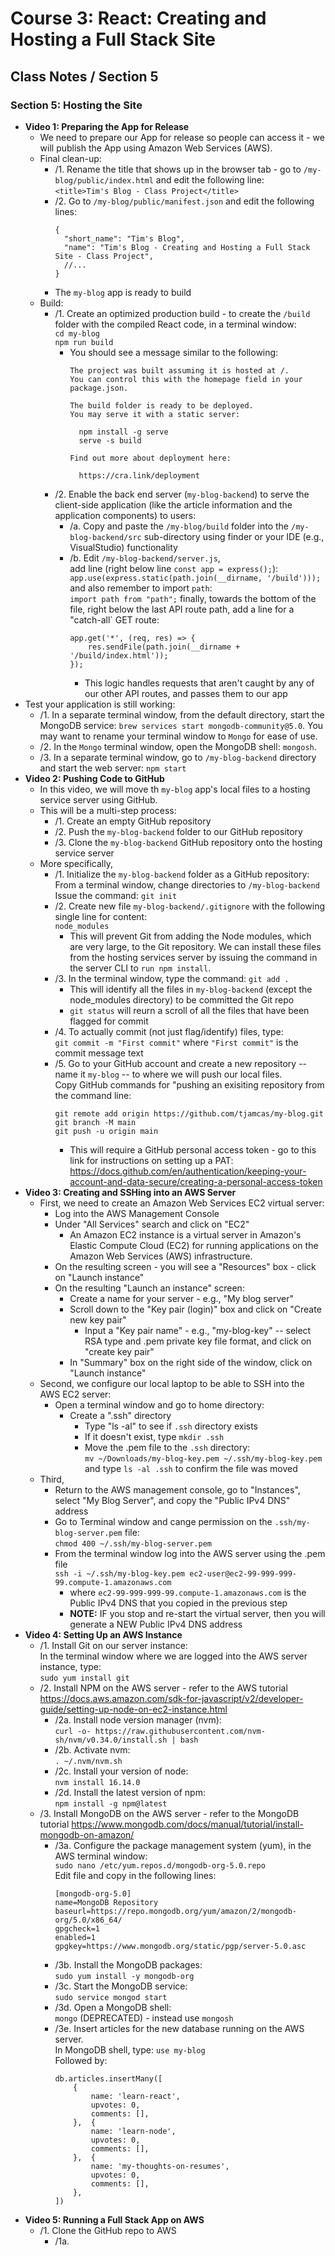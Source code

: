 # Course 3: React: Creating and Hosting a Full Stack Site
## Class Notes / Section 5

### Section 5: Hosting the Site
- __Video 1: Preparing the App for Release__
  - We need to prepare our App for release so people can access it - we will publish the App using Amazon Web Services (AWS).
  - Final clean-up:
    - /1. Rename the title that shows up in the browser tab - go to `/my-blog/public/index.html` and edit the following line:   
      `<title>Tim's Blog - Class Project</title>`
    - /2. Go to `/my-blog/public/manifest.json` and edit the following lines:
      ```
      {
        "short_name": "Tim's Blog",
        "name": "Tim's Blog - Creating and Hosting a Full Stack Site - Class Project",
        //...
      }
      ```
    - The `my-blog` app is ready to build
  - Build:
    - /1. Create an optimized production build - to create the `/build` folder with the compiled React code, in a terminal window:   
      `cd my-blog`    
      `npm run build`
      - You should see a message similar to the following:
        ```
        The project was built assuming it is hosted at /.
        You can control this with the homepage field in your package.json.

        The build folder is ready to be deployed.
        You may serve it with a static server:

          npm install -g serve
          serve -s build

        Find out more about deployment here:

          https://cra.link/deployment
        ```
    - /2. Enable the back end server (`my-blog-backend`) to serve the client-side application (like the article information and the application components) to users:     
      - /a. Copy and paste the `/my-blog/build` folder into the `/my-blog-backend/src` sub-directory using finder or your IDE (e.g., VisualStudio) functionality
      - /b. Edit `/my-blog-backend/server.js`,    
        add line (right below line `const app = express();`):    
        `app.use(express.static(path.join(__dirname, '/build')));`    
        and also remember to import `path`:   
        `import path from "path";`
        finally, towards the bottom of the file, right below the last API route path, add a line for a "catch-all` GET route:   
        ```
        app.get('*', (req, res) => {
            res.sendFile(path.join(__dirname + '/build/index.html'));
        });
        ```
        - This logic handles requests that aren't caught by any of our other API routes, and passes them to our app
- Test your application is still working:
  - /1. In a separate terminal window, from the default directory, start the MongoDB service: `brew services start mongodb-community@5.0`. You may want to rename your terminal window to `Mongo` for ease of use.
  - /2. In the `Mongo` terminal window, open the MongoDB shell: `mongosh`.
  - /3. In a separate terminal window, go to `/my-blog-backend` directory and start the web server: `npm start`
- __Video 2: Pushing Code to GitHub__
  - In this video, we will move th `my-blog` app's local files to a hosting service server using GitHub.
  - This will be a multi-step process:
    - /1. Create an empty GitHub repository
    - /2. Push the `my-blog-backend` folder to our GitHub repository
    - /3. Clone the `my-blog-backend` GitHub repository onto the hosting service server
  - More specifically,
    - /1. Initialize the `my-blog-backend` folder as a GitHub repository:
       From a terminal window, change directories to `/my-blog-backend`    
       Issue the command: `git init`
    - /2. Create new file `my-blog-backend/.gitignore` with the following single line for content:   
       `node_modules`
      - This will prevent Git from adding the Node modules, which are very large, to the Git repository. We can install these files from the hosting services server by issuing the command in the server CLI to `run npm install`.
    - /3. In the terminal window, type the command:
      `git add .`
      - This will identify all the files in `my-blog-backend` (except the node_modules directory) to be committed the Git repo
      - `git status` will reurn a scroll of all the files that have been flagged for commit
    - /4. To actually commit (not just flag/identify) files, type:    
      `git commit -m "First commit"` where `"First commit"` is the commit message text
    - /5. Go to your GitHub account and create a new repository -- name it `my-blog` -- to where we will push our local files.    
      Copy GitHub commands for "pushing an exisiting repository from the command line:    
      ```
      git remote add origin https://github.com/tjamcas/my-blog.git
      git branch -M main
      git push -u origin main
      ```
      - This will require a GitHub personal access token - go to this link for instructions on setting up a PAT: <https://docs.github.com/en/authentication/keeping-your-account-and-data-secure/creating-a-personal-access-token>
- __Video 3: Creating and SSHing into an AWS Server__
  - First, we need to create an Amazon Web Services EC2 virtual server:
    - Log into the AWS Management Console
    - Under "All Services" search and click on "EC2"
      - An Amazon EC2 instance is a virtual server in Amazon's Elastic Compute Cloud (EC2) for running applications on the Amazon Web Services (AWS) infrastructure.
    - On the resulting screen - you will see a "Resources" box -  click on "Launch instance"
    - On the resulting "Launch an instance" screen:
      - Create a name for your server - e.g., "My blog server"
      - Scroll down to the "Key pair (login)" box and click on "Create new key pair"
        - Input a "Key pair name" - e.g., "my-blog-key" -- select RSA type and .pem private key file format, and click on "create key pair"
      - In "Summary" box on the right side of the window, click on "Launch instance"
  - Second, we configure our local laptop to be able to SSH into the AWS EC2 server:
    - Open a terminal window and go to home directory:
      - Create a ".ssh" directory
        - Type "ls -al" to see if `.ssh` directory exists
        - If it doesn't exist, type `mkdir .ssh`
        - Move the .pem file to the `.ssh` directory:   
          `mv ~/Downloads/my-blog-key.pem ~/.ssh/my-blog-key.pem`   
          and type `ls -al .ssh` to confirm the file was moved
  - Third, 
    - Return to the AWS management console, go to "Instances", select "My Blog Server", and copy the "Public IPv4 DNS" address
    - Go to Terminal window and cange permission on the `.ssh/my-blog-server.pem` file:   
      `chmod 400 ~/.ssh/my-blog-server.pem`
    - From the terminal window log into the AWS server using the .pem file    
      `ssh -i ~/.ssh/my-blog-key.pem ec2-user@ec2-99-999-999-99.compute-1.amazonaws.com`    
      - where `ec2-99-999-999-99.compute-1.amazonaws.com` is the Public IPv4 DNS that you copied in the previous step
      - __NOTE:__ IF you stop and re-start the virtual server, then you will generate a NEW Public IPv4 DNS address
- __Video 4: Setting Up an AWS Instance__
  - /1. Install Git on our server instance:   
    In the terminal window where we are logged into the AWS server instance, type:    
    `sudo yum install git`
  - /2. Install NPM on the AWS server - refer to the AWS tutorial <https://docs.aws.amazon.com/sdk-for-javascript/v2/developer-guide/setting-up-node-on-ec2-instance.html>
    - /2a. Install node version manager (nvm):    
      `curl -o- https://raw.githubusercontent.com/nvm-sh/nvm/v0.34.0/install.sh | bash`
    - /2b. Activate nvm:    
      `. ~/.nvm/nvm.sh`
    - /2c. Install your version of node:    
      `nvm install 16.14.0`
    - /2d. Install the latest version of npm:   
      `npm install -g npm@latest`
  - /3. Install MongoDB on the AWS server - refer to the MongoDB tutorial <https://www.mongodb.com/docs/manual/tutorial/install-mongodb-on-amazon/>
    - /3a. Configure the package management system (yum), in the AWS terminal window:   
      `sudo nano /etc/yum.repos.d/mongodb-org-5.0.repo`   
      Edit file and copy in the following lines:    
      ```
      [mongodb-org-5.0]
      name=MongoDB Repository
      baseurl=https://repo.mongodb.org/yum/amazon/2/mongodb-org/5.0/x86_64/
      gpgcheck=1
      enabled=1
      gpgkey=https://www.mongodb.org/static/pgp/server-5.0.asc

      ```
    - /3b. Install the MongoDB packages:    
      `sudo yum install -y mongodb-org`
    - /3c. Start the MongoDB service:    
      `sudo service mongod start`
    - /3d. Open a MongoDB shell:    
      `mongo` (DEPRECATED) - instead use `mongosh`
    - /3e. Insert articles for the new database running on the AWS server.    
      In MongoDB shell, type:
      `use my-blog`   
      Followed by:    
      ```
      db.articles.insertMany([
          {
              name: 'learn-react',
              upvotes: 0,
              comments: [],
          },  {
              name: 'learn-node',
              upvotes: 0,
              comments: [],
          },  {
              name: 'my-thoughts-on-resumes',
              upvotes: 0,
              comments: [],
          },
      ])
      ```
- __Video 5: Running a Full Stack App on AWS__
  - /1. Clone the GitHub repo to AWS
    - /1a. 
